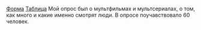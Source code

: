 [Форма](https://docs.google.com/forms/d/e/1FAIpQLSfX0fwuldDhw7MtKSNEtdOu9fk9YM_EinVFbqcj9D7eRm0tQA/viewform?usp=sf_link)
[Таблица](https://docs.google.com/spreadsheets/d/1QfHVxaAdtfn2BNBZZAtzoRRTUw-VWkA3Rb9Jz_8l8mU/edit#gid=1774079535)
Мой опрос был о мультфильмах и мультсериалах, о том, как много и какие именно смотрят люди. В опросе поучавствовало 60 человек. 

